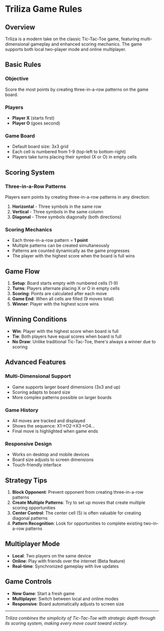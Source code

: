 # Triliza Game Rules

## Overview

Triliza is a modern take on the classic Tic-Tac-Toe game, featuring multi-dimensional gameplay and enhanced scoring mechanics. The game supports both local two-player mode and online multiplayer.

## Basic Rules

### Objective
Score the most points by creating three-in-a-row patterns on the game board.

### Players
- **Player X** (starts first)
- **Player O** (goes second)

### Game Board
- Default board size: 3x3 grid
- Each cell is numbered from 1-9 (top-left to bottom-right)
- Players take turns placing their symbol (X or O) in empty cells

## Scoring System

### Three-in-a-Row Patterns
Players earn points by creating three-in-a-row patterns in any direction:

1. **Horizontal** - Three symbols in the same row
2. **Vertical** - Three symbols in the same column  
3. **Diagonal** - Three symbols diagonally (both directions)

### Scoring Mechanics
- Each three-in-a-row pattern = **1 point**
- Multiple patterns can be created simultaneously
- Patterns are counted dynamically as the game progresses
- The player with the highest score when the board is full wins

## Game Flow

1. **Setup**: Board starts empty with numbered cells (1-9)
2. **Turns**: Players alternate placing X or O in empty cells
3. **Scoring**: Points are calculated after each move
4. **Game End**: When all cells are filled (9 moves total)
5. **Winner**: Player with the highest score wins

## Winning Conditions

- **Win**: Player with the highest score when board is full
- **Tie**: Both players have equal scores when board is full
- **No Draw**: Unlike traditional Tic-Tac-Toe, there's always a winner due to scoring

## Advanced Features

### Multi-Dimensional Support
- Game supports larger board dimensions (3x3 and up)
- Scoring adapts to board size
- More complex patterns possible on larger boards

### Game History
- All moves are tracked and displayed
- Shows the sequence: X1→O2→X3→O4...
- Final move is highlighted when game ends

### Responsive Design
- Works on desktop and mobile devices
- Board size adjusts to screen dimensions
- Touch-friendly interface

## Strategy Tips

1. **Block Opponent**: Prevent opponent from creating three-in-a-row patterns
2. **Create Multiple Patterns**: Try to set up moves that create multiple scoring opportunities
3. **Center Control**: The center cell (5) is often valuable for creating diagonal patterns
4. **Pattern Recognition**: Look for opportunities to complete existing two-in-a-row patterns

## Multiplayer Mode

- **Local**: Two players on the same device
- **Online**: Play with friends over the internet (Beta feature)
- **Real-time**: Synchronized gameplay with live updates

## Game Controls

- **New Game**: Start a fresh game
- **Multiplayer**: Switch between local and online modes
- **Responsive**: Board automatically adjusts to screen size

---

*Triliza combines the simplicity of Tic-Tac-Toe with strategic depth through its scoring system, making every move count toward victory.* 
